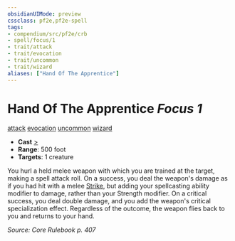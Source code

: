 ```yaml
---
obsidianUIMode: preview
cssclass: pf2e,pf2e-spell
tags:
- compendium/src/pf2e/crb
- spell/focus/1
- trait/attack
- trait/evocation
- trait/uncommon
- trait/wizard
aliases: ["Hand Of The Apprentice"]
---
```

# Hand Of The Apprentice *Focus 1*   
[attack](attack.md "Attack Combat Trait")  [evocation](evocation.md "Evocation School Trait")  [uncommon](uncommon.md "Uncommon Rarity Trait")  [wizard](Reference/Rules/Traits/wizard.md "Wizard Class Trait")  

- **Cast** [>](chapter-9-playing-the-game.md#Actions "Single Action") 
- **Range**: 500 foot
- **Targets**: 1 creature

You hurl a held melee weapon with which you are trained at the target, making a spell attack roll. On a success, you deal the weapon's damage as if you had hit with a melee [Strike](strike.md), but adding your spellcasting ability modifier to damage, rather than your Strength modifier. On a critical success, you deal double damage, and you add the weapon's critical specialization effect. Regardless of the outcome, the weapon flies back to you and returns to your hand.

*Source: Core Rulebook p. 407*